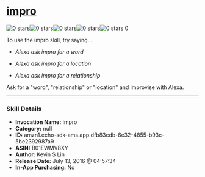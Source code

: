 # [impro](http://alexa.amazon.com/#skills/amzn1.echo-sdk-ams.app.dfb83cdb-6e32-4855-b93c-5be2392987a9)
![0 stars](../../images/ic_star_border_black_18dp_1x.png)![0 stars](../../images/ic_star_border_black_18dp_1x.png)![0 stars](../../images/ic_star_border_black_18dp_1x.png)![0 stars](../../images/ic_star_border_black_18dp_1x.png)![0 stars](../../images/ic_star_border_black_18dp_1x.png) 0

To use the impro skill, try saying...

* *Alexa ask impro for a word*

* *Alexa ask impro for a location*

* *Alexa ask impro for a relationship*

Ask for a "word", "relationship" or "location" and improvise with Alexa.

***

### Skill Details

* **Invocation Name:** impro
* **Category:** null
* **ID:** amzn1.echo-sdk-ams.app.dfb83cdb-6e32-4855-b93c-5be2392987a9
* **ASIN:** B01EWMV8XY
* **Author:** Kevin S Lin
* **Release Date:** July 13, 2016 @ 04:57:34
* **In-App Purchasing:** No
